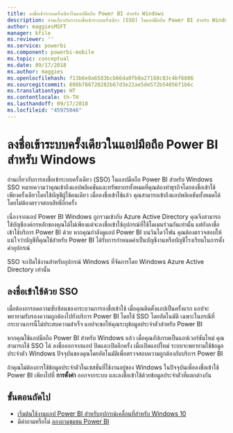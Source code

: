 ```yaml
---
title: ลงชื่อเข้าระบบครั้งเดียวในแอปมือถือ Power BI สำหรับ Windows
description: อ่านเกี่ยวกับการลงชื่อเข้าระบบครั้งเดียว (SSO) ในแอปมือถือ Power BI สำหรับ Windows SSO หมายความว่าคุณเข้าถึงแอปพลิเคชันและทรัพยากรทั้งหมดที่คุณต้องทำธุรกิจโดยลงชื่อเข้าใช้เพียงครั้งเดียวโดยใช้บัญชีผู้ใช้คนเดียว
author: maggiesMSFT
manager: kfile
ms.reviewer: ''
ms.service: powerbi
ms.component: powerbi-mobile
ms.topic: conceptual
ms.date: 09/17/2018
ms.author: maggies
ms.openlocfilehash: f13b6e0a6583bcb66da0fb0a27188c83c4bf6806
ms.sourcegitcommit: 698b788720282b67d3e22ae5de572b54056f1b6c
ms.translationtype: HT
ms.contentlocale: th-TH
ms.lasthandoff: 09/17/2018
ms.locfileid: "45975046"
---
```

# <a name="single-sign-on-in-the-power-bi-mobile-windows-app"></a>ลงชื่อเข้าระบบครั้งเดียวในแอปมือถือ Power BI สำหรับ Windows

อ่านเกี่ยวกับการลงชื่อเข้าระบบครั้งเดียว (SSO) ในแอปมือถือ Power BI สำหรับ Windows SSO หมายความว่าคุณเข้าถึงแอปพลิเคชันและทรัพยากรทั้งหมดที่คุณต้องทำธุรกิจโดยลงชื่อเข้าใช้เพียงครั้งเดียวโดยใช้บัญชีผู้ใช้คนเดียว เมื่อลงชื่อเข้าใช้แล้ว คุณสามารถเข้าถึงแอปพลิเคชันทั้งหมดได้โดยไม่ต้องตรวจสอบสิทธิ์อีกครั้ง 

เนื่องจากแอป Power BI Windows ถูกรวมเข้ากับ Azure Active Directory คุณจึงสามารถใช้บัญชีองค์กรหลักของคุณได้ไม่เพียงแต่จะลงชื่อเข้าใช้อุปกรณ์ที่ใช้โดเมนร่วมกันเท่านั้น แต่ยังลงชื่อเข้าใช้บริการ Power BI ด้วย หากคุณกำลังดูแอป Power BI บนวินโดว์โฟน คุณต้องตรวจสอบให้แน่ใจว่าบัญชีที่คุณใช้สำหรับ Power BI ได้รับการกำหนดค่าเป็นบัญชีงานหรือบัญชีโรงเรียนในการตั้งค่าอุปกรณ์  

SSO จะเปิดใช้งานสำหรับอุปกรณ์ Windows ที่จัดการโดย Windows Azure Active Directory เท่านั้น 

## <a name="sign-in-with-sso"></a>ลงชื่อเข้าใช้ด้วย SSO

เมื่อต้องการลดความซับซ้อนของกระบวนการลงชื่อเข้าใช้ เมื่อคุณติดตั้งแอปเป็นครั้งแรก แอปจะพยายามรับรองความถูกต้องไปยังบริการ Power BI โดยใช้ SSO โดยอัตโนมัติ เฉพาะในกรณีที่กระบวนการนี้ไม่ประสบความสำเร็จ แอปจะขอให้คุณระบุข้อมูลประจำตัวสำหรับ Power BI  

หากคุณใช้แอปมือถือ Power BI สำหรับ Windows แล้ว เมื่อคุณอัปเกรดเป็นแอปเวอร์ชันใหม่ คุณสามารถใช้ SSO ได้ ลงชื่อออกจากแอป ปิดและเปิดอีกครั้ง เมื่อเปิดแอปใหม่ ระบบจะพยายามใช้ข้อมูลประจำตัว Windows ปัจจุบันของคุณโดยอัตโนมัติเพื่อตรวจสอบความถูกต้องกับบริการ Power BI 

ถ้าคุณไม่ต้องการใช้ข้อมูลประจำตัวในเซสชั่นที่ใช้งานอยู่ของ Windows ในปัจจุบันเพื่อลงชื่อเข้าใช้ Power BI เพียงไปที่ **การตั้งค่า** ออกจากระบบ และลงชื่อเข้าใช้ด้วยข้อมูลประจำตัวที่แตกต่างกัน 
 
## <a name="next-steps"></a>ขั้นตอนถัดไป

- [เริ่มต้นใช้งานแอป Power BI สำหรับอุปกรณ์เคลื่อนที่สำหรับ Windows 10](mobile-windows-10-phone-app-get-started.md)
- มีคำถามหรือไม่ [ลองถามชุมชน Power BI](http://community.powerbi.com/)

